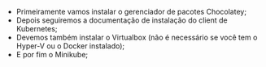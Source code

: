 * Primeiramente vamos instalar o gerenciador de pacotes Chocolatey;
* Depois seguiremos a documentação de instalação do client de Kubernetes;
* Devemos também instalar o Virtualbox (não é necessário se você tem o Hyper-V ou o Docker instalado);
* E por fim o Minikube;